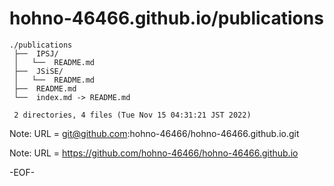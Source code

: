 # hohno-46466.github.io/publications

    ./publications
     ├──  IPSJ/
     │   └──  README.md
     ├──  JSiSE/
     │   └──  README.md
     ├──  README.md
     └──  index.md -> README.md
     
     2 directories, 4 files (Tue Nov 15 04:31:21 JST 2022)

Note: URL = git@github.com:hohno-46466/hohno-46466.github.io.git

Note: URL = https://github.com/hohno-46466/hohno-46466.github.io

-EOF-
